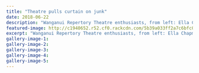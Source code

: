 ```yaml
---
title: "Theatre pulls curtain on junk"
date: 2018-06-22
description: "Wanganui Repertory Theatre enthusiasts, from left: Ella Chapman, Meynell Smith, & ex students, Reuben Janes & Reid Tucker..."
featured-image: http://c1940652.r52.cf0.rackcdn.com/5b39a033ff2a7c6bfc0025e3/ex-stud-junk-at-theatre-chron-22-june.gif
excerpt: "Wanganui Repertory Theatre enthusiasts, from left: Ella Chapman, 15, Meynell Smith, 16, and former WHS students, Reuben Janes, 23 and Reid Tucker, 18."
gallery-image-1: 
gallery-image-2: 
gallery-image-3: 
gallery-image-4: 
gallery-image-5: 
---
```


